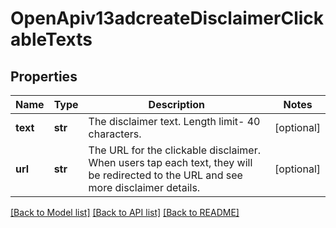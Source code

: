 # OpenApiv13adcreateDisclaimerClickableTexts

## Properties
Name | Type | Description | Notes
------------ | ------------- | ------------- | -------------
**text** | **str** | The disclaimer text. Length limit- 40 characters. | [optional] 
**url** | **str** | The URL for the clickable disclaimer. When users tap each text, they will be redirected to the URL and see more disclaimer details. | [optional] 

[[Back to Model list]](../README.md#documentation-for-models) [[Back to API list]](../README.md#documentation-for-api-endpoints) [[Back to README]](../README.md)

